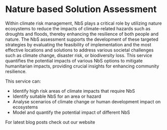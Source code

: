 # Nature based Solution Assessment

Within climate risk management, NbS plays a critical role by utilizing nature ecosystems to reduce the impacts of climate-related hazards such as droughts and floods, thereby enhancing the resilience of both people and nature. The NbS assessment supports the development of these targeted strategies by evaluating the feasibility of implementation and the most effective locations and solutions to address various societal challenges such as climate change, disaster risk, or biodiversity loss. This service quantifies the potential impacts of various NbS options to mitigate humanitarian impacts, providing crucial insights for enhancing community resilience. 

This service can:
* Identify high risk areas of climate impacts that require NbS
* Identify suitable NbS for an area or hazard
* Analyse scenarios of climate change or human development impact on ecosystems
* Model and quantify the potential impact of different NbS

For latest blog posts check out our website 

